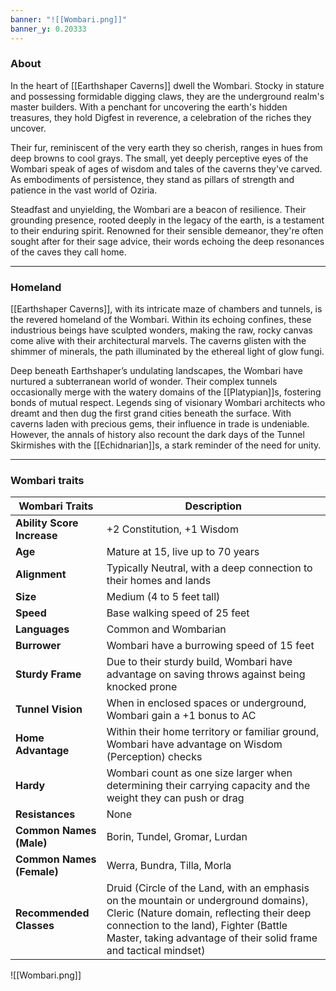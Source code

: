 ```yaml
---
banner: "![[Wombari.png]]"
banner_y: 0.20333
---
```

### About

In the heart of [[Earthshaper Caverns]] dwell the Wombari. Stocky in stature and possessing formidable digging claws, they are the underground realm's master builders. With a penchant for uncovering the earth's hidden treasures, they hold Digfest in reverence, a celebration of the riches they uncover.

Their fur, reminiscent of the very earth they so cherish, ranges in hues from deep browns to cool grays. The small, yet deeply perceptive eyes of the Wombari speak of ages of wisdom and tales of the caverns they've carved. As embodiments of persistence, they stand as pillars of strength and patience in the vast world of Oziria.

Steadfast and unyielding, the Wombari are a beacon of resilience. Their grounding presence, rooted deeply in the legacy of the earth, is a testament to their enduring spirit. Renowned for their sensible demeanor, they're often sought after for their sage advice, their words echoing the deep resonances of the caves they call home.

-----
### Homeland

[[Earthshaper Caverns]], with its intricate maze of chambers and tunnels, is the revered homeland of the Wombari. Within its echoing confines, these industrious beings have sculpted wonders, making the raw, rocky canvas come alive with their architectural marvels. The caverns glisten with the shimmer of minerals, the path illuminated by the ethereal light of glow fungi.

Deep beneath Earthshaper’s undulating landscapes, the Wombari have nurtured a subterranean world of wonder. Their complex tunnels occasionally merge with the watery domains of the [[Platypian]]s, fostering bonds of mutual respect. Legends sing of visionary Wombari architects who dreamt and then dug the first grand cities beneath the surface. With caverns laden with precious gems, their influence in trade is undeniable. However, the annals of history also recount the dark days of the Tunnel Skirmishes with the [[Echidnarian]]s, a stark reminder of the need for unity.

-----

### Wombari traits

| **Wombari Traits**         | **Description**                                                                                                                                                                                                                                |
| -------------------------- | ---------------------------------------------------------------------------------------------------------------------------------------------------------------------------------------------------------------------------------------------- |
| **Ability Score Increase** | +2 Constitution, +1 Wisdom                                                                                                                                                                                                                     |
| **Age**                    | Mature at 15, live up to 70 years                                                                                                                                                                                                              |
| **Alignment**              | Typically Neutral, with a deep connection to their homes and lands                                                                                                                                                                             |
| **Size**                   | Medium (4 to 5 feet tall)                                                                                                                                                                                                                      |
| **Speed**                  | Base walking speed of 25 feet                                                                                                                                                                                                                  |
| **Languages**              | Common and Wombarian                                                                                                                                                                                                                           |
| **Burrower**               | Wombari have a burrowing speed of 15 feet                                                                                                                                                                                                      |
| **Sturdy Frame**           | Due to their sturdy build, Wombari have advantage on saving throws against being knocked prone                                                                                                                                                 |
| **Tunnel Vision**          | When in enclosed spaces or underground, Wombari gain a +1 bonus to AC                                                                                                                                                                          |
| **Home Advantage**         | Within their home territory or familiar ground, Wombari have advantage on Wisdom (Perception) checks                                                                                                                                           |
| **Hardy**                  | Wombari count as one size larger when determining their carrying capacity and the weight they can push or drag                                                                                                                                 |
| **Resistances**            | None                                                                                                                                                                                                                                           |
| **Common Names (Male)**    | Borin, Tundel, Gromar, Lurdan                                                                                                                                                                                                                  |
| **Common Names (Female)**  | Werra, Bundra, Tilla, Morla                                                                                                                                                                                                                    |
| **Recommended Classes**    | Druid (Circle of the Land, with an emphasis on the mountain or underground domains), Cleric (Nature domain, reflecting their deep connection to the land), Fighter (Battle Master, taking advantage of their solid frame and tactical mindset) |

![[Wombari.png]]